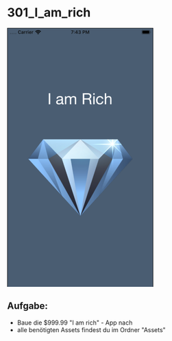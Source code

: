 # 301_I_am_rich

![I am rich app](./Screenshot_Iamrich.png)

## Aufgabe:
* Baue die $999.99 "I am rich" - App nach
* alle benötigten Assets findest du im Ordner "Assets"
